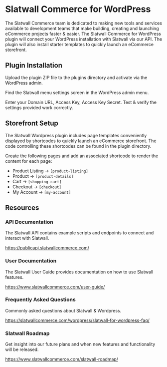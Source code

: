 # Slatwall Commerce for WordPress

The Slatwall Commerce team is dedicated to making new tools and services available to development teams that make building, creating and launching eCommerce projects faster & easier. The Slatwall Commerce for WordPress plugin will connect your WordPress installation with Slatwall via our API. The plugin will also install starter templates to quickly launch an eCommerce storefront.

## Plugin Installation
Upload the plugin ZIP file to the plugins directory and activate via the WordPress admin.

Find the Slatwall menu settings screen in the WordPress admin menu.

Enter your Domain URL, Access Key, Access Key Secret. Test & verify the settings provided work correctly.

## Storefront Setup
The Slatwall Wordpress plugin includes page templates conveniently displayed by shortcodes to quickly launch an eCommerce storefront. The code controlling these shortcodes can be found in the plugin directory.

Create the following pages and add an associated shortcode to render the content for each page:

- Product Listing -> `[product-listing]`
- Product -> `[product-details]`
- Cart -> `[shopping-cart]`
- Checkout -> `[checkout]`
- My Account -> `[my-account]`

## Resources

### API Documentation
The Slatwall API contains example scripts and endpoints to connect and interact with Slatwall.

https://publicapi.slatwallcommerce.com/

### User Documentation
The Slatwall User Guide provides documentation on how to use Slatwall features.

https://www.slatwallcommerce.com/user-guide/

### Frequently Asked Questions
Commonly asked questions about Slatwall & Wordpress.

https://slatwallcommerce.com/wordpress/slatwall-for-wordpress-faq/

### Slatwall Roadmap
Get insight into our future plans and when new features and functionality will be released.

https://www.slatwallcommerce.com/slatwall-roadmap/
